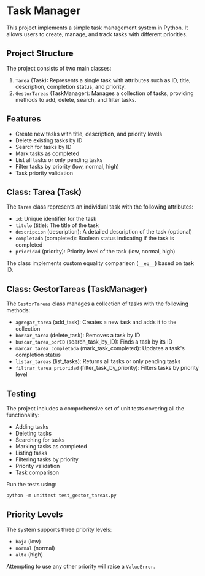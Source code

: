 # Task Manager

This project implements a simple task management system in Python. It allows users to create, manage, and track tasks with different priorities.

## Project Structure

The project consists of two main classes:

1. `Tarea` (Task): Represents a single task with attributes such as ID, title, description, completion status, and priority.
2. `GestorTareas` (TaskManager): Manages a collection of tasks, providing methods to add, delete, search, and filter tasks.

## Features

- Create new tasks with title, description, and priority levels
- Delete existing tasks by ID
- Search for tasks by ID
- Mark tasks as completed
- List all tasks or only pending tasks
- Filter tasks by priority (low, normal, high)
- Task priority validation

## Class: Tarea (Task)

The `Tarea` class represents an individual task with the following attributes:

- `id`: Unique identifier for the task
- `titulo` (title): The title of the task
- `descripcion` (description): A detailed description of the task (optional)
- `completada` (completed): Boolean status indicating if the task is completed
- `prioridad` (priority): Priority level of the task (low, normal, high)

The class implements custom equality comparison (`__eq__`) based on task ID.

## Class: GestorTareas (TaskManager)

The `GestorTareas` class manages a collection of tasks with the following methods:

- `agregar_tarea` (add_task): Creates a new task and adds it to the collection
- `borrar_tarea` (delete_task): Removes a task by ID
- `buscar_tarea_porID` (search_task_by_ID): Finds a task by its ID
- `marcar_tarea_completada` (mark_task_completed): Updates a task's completion status
- `listar_tareas` (list_tasks): Returns all tasks or only pending tasks
- `filtrar_tarea_prioridad` (filter_task_by_priority): Filters tasks by priority level

## Testing

The project includes a comprehensive set of unit tests covering all the functionality:

- Adding tasks
- Deleting tasks
- Searching for tasks
- Marking tasks as completed
- Listing tasks
- Filtering tasks by priority
- Priority validation
- Task comparison

Run the tests using:

```python
python -m unittest test_gestor_tareas.py
```

## Priority Levels

The system supports three priority levels:
- `baja` (low)
- `normal` (normal)
- `alta` (high)

Attempting to use any other priority will raise a `ValueError`.